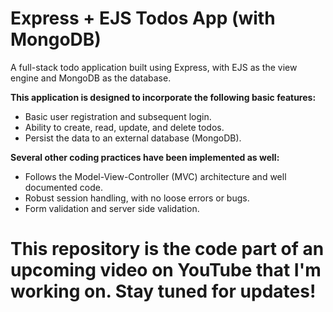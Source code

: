# Express + EJS Todos App (with MongoDB)
A full-stack todo application built using Express, with EJS as the view engine and MongoDB as the database.

**This application is designed to incorporate the following basic features:**
- Basic user registration and subsequent login.
- Ability to create, read, update, and delete todos.
- Persist the data to an external database (MongoDB).

**Several other coding practices have been implemented as well:**
- Follows the Model-View-Controller (MVC) architecture and well documented code.
- Robust session handling, with no loose errors or bugs.
- Form validation and server side validation.

# This repository is the code part of an upcoming video on YouTube that I'm working on. Stay tuned for updates!